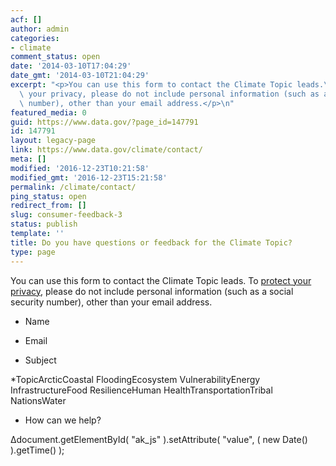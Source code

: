 ```yaml
---
acf: []
author: admin
categories:
- climate
comment_status: open
date: '2014-03-10T17:04:29'
date_gmt: '2014-03-10T21:04:29'
excerpt: "<p>You can use this form to contact the Climate Topic leads.\_To protect\
  \ your privacy, please do not include personal information (such as a social security\
  \ number), other than your email address.</p>\n"
featured_media: 0
guid: https://www.data.gov/?page_id=147791
id: 147791
layout: legacy-page
link: https://www.data.gov/climate/contact/
meta: []
modified: '2016-12-23T10:21:58'
modified_gmt: '2016-12-23T15:21:58'
permalink: /climate/contact/
ping_status: open
redirect_from: []
slug: consumer-feedback-3
status: publish
template: ''
title: Do you have questions or feedback for the Climate Topic?
type: page
---
```

You can use this form to contact the Climate Topic leads. To [protect your privacy,](http://www.data.gov/privacy-policy) please do not include personal information (such as a social security number), other than your email address.




 













* Name


* Email




* Subject


*TopicArcticCoastal FloodingEcosystem VulnerabilityEnergy InfrastructureFood ResilienceHuman HealthTransportationTribal NationsWater




* How can we help?








Δdocument.getElementById( "ak\_js" ).setAttribute( "value", ( new Date() ).getTime() );



